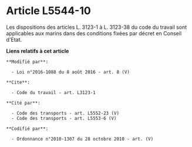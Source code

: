 # Article L5544-10

Les dispositions des articles L. 3123-1 à L. 3123-38 du code du travail sont applicables aux marins dans des conditions
fixées par décret en Conseil d'Etat.

**Liens relatifs à cet article**

	**Modifié par**:

	  - Loi n°2016-1088 du 8 août 2016 - art. 8 (V)

	**Cite**:

	  - Code du travail - art. L3123-1

	**Cité par**:

	  - Code des transports - art. L5552-23 (V)
	  - Code des transports - art. L5553-6 (V)

	**Codifié par**:

	  - Ordonnance n°2010-1307 du 28 octobre 2010 - art. (V)
